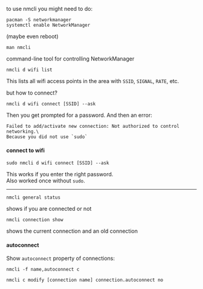 to use nmcli you might need to do:
```
pacman -S networkmanager
systemctl enable NetworkManager
```
(maybe even reboot)

```
man nmcli
```

command-line tool for controlling NetworkManager

```
nmcli d wifi list
```
This lists all wifi access points in the area with `SSID`, `SIGNAL`, `RATE`, etc.

but how to connect?

```
nmcli d wifi connect [SSID] --ask
```
Then you get prompted for a password. And then an error:
```
Failed to add/activate new connection: Not authorized to control networking.\
Because you did not use `sudo`
```
#### connect to wifi

```
sudo nmcli d wifi connect [SSID] --ask
```
This works if you enter the right password.\
Also worked once without `sudo`.

---

```
nmcli general status
```
shows if you are connected or not

```
nmcli connection show
```
shows the current connection and an old connection

#### autoconnect

Show `autoconnect` property of connections:
```
nmcli -f name,autoconnect c
```

```
nmcli c modify [connection name] connection.autoconnect no
```
